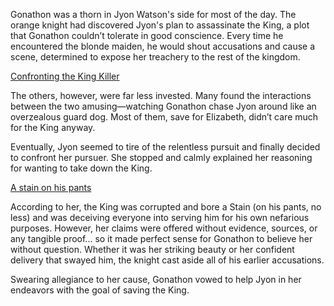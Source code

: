 <!-- title: King Killer -->

Gonathon was a thorn in Jyon Watson's side for most of the day. The orange knight had discovered Jyon's plan to assassinate the King, a plot that Gonathon couldn’t tolerate in good conscience. Every time he encountered the blonde maiden, he would shout accusations and cause a scene, determined to expose her treachery to the rest of the kingdom.

[Confronting the King Killer](#embed:https://www.youtube.com/live/y9KKa_k2VTU?t=5967)

The others, however, were far less invested. Many found the interactions between the two amusing—watching Gonathon chase Jyon around like an overzealous guard dog. Most of them, save for Elizabeth, didn’t care much for the King anyway.

Eventually, Jyon seemed to tire of the relentless pursuit and finally decided to confront her pursuer. She stopped and calmly explained her reasoning for wanting to take down the King.

[A stain on his pants](#embed:https://www.youtube.com/embed/y9KKa_k2VTU?si=3dehAp08bmCG59ye&start=7108)

According to her, the King was corrupted and bore a Stain (on his pants, no less) and was deceiving everyone into serving him for his own nefarious purposes. However, her claims were offered without evidence, sources, or any tangible proof... so it made perfect sense for Gonathon to believe her without question. Whether it was her striking beauty or her confident delivery that swayed him, the knight cast aside all of his earlier accusations.

Swearing allegiance to her cause, Gonathon vowed to help Jyon in her endeavors with the goal of saving the King.